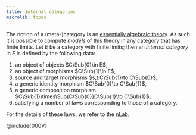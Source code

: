 ```yaml
---
title: Internal categories
macrolib: topos
---
```


The notion of a (meta-)category is an [essentially algebraic
theory](http://ncatlab.org/nlab/show/essentially+algebraic+theory). As such it is
possible to compute *models* of this theory in any category that has finite
limits. Let $E$ be a category with finite limits; then an *internal category*
in $E$ is defined by the following data:

1. an object of objects $C\Sub{0}\in E$,
2. an object of morphisms $C\Sub{1}\in E$,
3. source and target morphisms $s,t:C\Sub{1}\to C\Sub{0}$,
4. a generic identity morphism $C\Sub{0}\to C\Sub{1}$,
5. a generic composition morphism $C\Sub{1}\times\Sub{C\Sub{0}}C\Sub{1}\to C\Sub{1}$,
6. satisfying a number of laws corresponding to those of a category.

For the details of these laws, we refer to the [nLab](http://ncatlab.org/nlab/show/internal+category).

@include{000V}
